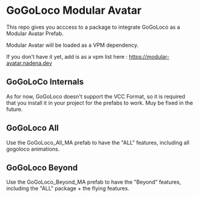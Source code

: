 # GoGoLoco Modular Avatar

This repo gives you acccess to a package to integrate GoGoLoco as a Modular Avatar Prefab.

Modular Avatar will be loaded as a VPM dependency.

If you don't have it yet, add is as a vpm list here : <https://modular-avatar.nadena.dev>

## GoGoLoCo Internals

As for now, GoGoLoco doesn't support the VCC Format, so it is required that you install it in your project for the prefabs to work.
Muy be fixed in the future.

## GoGoLoco All

Use the GoGoLoco_All_MA prefab to have the "ALL" features, including all gogoloco animations.

## GoGoLoco Beyond

Use the GoGoLoco_Beyond_MA prefab to have the "Beyond" features, including the "ALL" package + the flying features.
